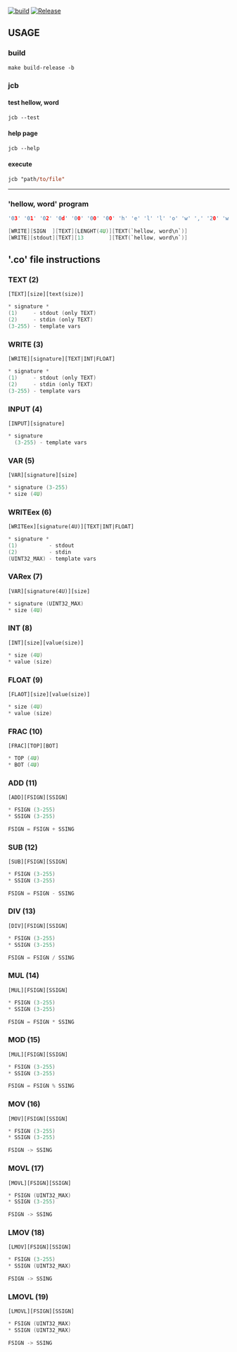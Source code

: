 [![build](https://github.com/svan9/jcb/actions/workflows/build.yml/badge.svg?branch=main)](https://github.com/svan9/jcb/actions/workflows/build.yml)
[![Release](https://github.com/svan9/jcb/actions/workflows/release.yml/badge.svg?branch=main)](https://github.com/svan9/jcb/actions/workflows/release.yml)

## USAGE

### build
```ps
make build-release -b 
```

### jcb
#### test hellow, word
```ps
jcb --test
```
#### help page
```ps
jcb --help
```
#### execute
```ps
jcb "path/to/file"
```
_____


### 'hellow, word' program
```c
'03' '01' '02' '0d' '00' '00' '00' 'h' 'e' 'l' 'l' 'o' 'w' ',' '20' 'w' 'o' 'r' 'd' '0a'
```
```c   
[WRITE][SIGN  ][TEXT][LENGHT(4U)][TEXT(`hellow, word\n`)]
[WRITE][stdout][TEXT][13        ][TEXT(`hellow, word\n`)]
```

## '.co' file instructions 

### TEXT (2)
`[TEXT][size][text(size)]`
```c
* signature *
(1)     - stdout (only TEXT)
(2)     - stdin (only TEXT)
(3-255) - template vars
```

### WRITE (3)

`[WRITE][signature][TEXT|INT|FLOAT]`
```c
* signature *
(1)     - stdout (only TEXT)
(2)     - stdin (only TEXT)
(3-255) - template vars
```
### INPUT (4)

`[INPUT][signature]`
```c
* signature
  (3-255) - template vars
```

### VAR (5)

`[VAR][signature][size]`
```c
* signature (3-255)
* size (4U)
```

### WRITEex (6)

`[WRITEex][signature(4U)][TEXT|INT|FLOAT]`
```c
* signature *
(1)          - stdout
(2)          - stdin
(UINT32_MAX) - template vars
```

### VARex (7)
`[VAR][signature(4U)][size]`
```c
* signature (UINT32_MAX)
* size (4U)
```


### INT (8)
`[INT][size][value(size)]`
```c
* size (4U)
* value (size)
```

### FLOAT (9)

`[FLAOT][size][value(size)]`
```c
* size (4U)
* value (size)
```

### FRAC (10)

`[FRAC][TOP][BOT]`
```c
* TOP (4U)
* BOT (4U)
```

### ADD (11)

`[ADD][FSIGN][SSIGN]`
```c
* FSIGN (3-255) 
* SSIGN (3-255) 
```
```c
FSIGN = FSIGN + SSING
```

### SUB (12)

`[SUB][FSIGN][SSIGN]`
```c
* FSIGN (3-255) 
* SSIGN (3-255) 
```
```c
FSIGN = FSIGN - SSING
```

### DIV (13)

`[DIV][FSIGN][SSIGN]`
```c
* FSIGN (3-255) 
* SSIGN (3-255)
```
```c
FSIGN = FSIGN / SSING 
```

### MUL (14)

`[MUL][FSIGN][SSIGN]`
```c
* FSIGN (3-255) 
* SSIGN (3-255) 
```
```c
FSIGN = FSIGN * SSING
```

### MOD (15)

`[MUL][FSIGN][SSIGN]`
```c
* FSIGN (3-255) 
* SSIGN (3-255) 
```
```c
FSIGN = FSIGN % SSING 
```

### MOV (16)

`[MOV][FSIGN][SSIGN]`
```c
* FSIGN (3-255) 
* SSIGN (3-255) 
```
```c
FSIGN -> SSING 
```

### MOVL (17)

`[MOVL][FSIGN][SSIGN]`
```c
* FSIGN (UINT32_MAX) 
* SSIGN (3-255) 
```
```c
FSIGN -> SSING
```

### LMOV (18)

`[LMOV][FSIGN][SSIGN]`
```c
* FSIGN (3-255) 
* SSIGN (UINT32_MAX) 
```
```c
FSIGN -> SSING
```


### LMOVL (19)

`[LMOVL][FSIGN][SSIGN]`
```c
* FSIGN (UINT32_MAX) 
* SSIGN (UINT32_MAX) 
```
```c
FSIGN -> SSING 
```
